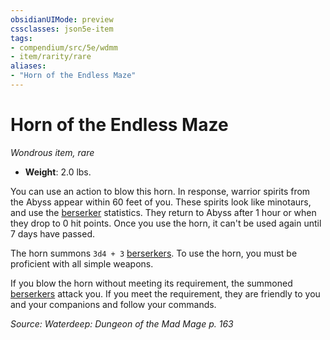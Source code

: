 ```yaml
---
obsidianUIMode: preview
cssclasses: json5e-item
tags:
- compendium/src/5e/wdmm
- item/rarity/rare
aliases: 
- "Horn of the Endless Maze"
---
```

# Horn of the Endless Maze
*Wondrous item, rare*  

- **Weight**: 2.0 lbs.

You can use an action to blow this horn. In response, warrior spirits from the Abyss appear within 60 feet of you. These spirits look like minotaurs, and use the [berserker](Mechanics/bestiary/humanoid/berserker.md) statistics. They return to Abyss after 1 hour or when they drop to 0 hit points. Once you use the horn, it can't be used again until 7 days have passed.

The horn summons `3d4 + 3` [berserkers](Mechanics/bestiary/humanoid/berserker.md). To use the horn, you must be proficient with all simple weapons.

If you blow the horn without meeting its requirement, the summoned [berserkers](Mechanics/bestiary/humanoid/berserker.md) attack you. If you meet the requirement, they are friendly to you and your companions and follow your commands.

*Source: Waterdeep: Dungeon of the Mad Mage p. 163*